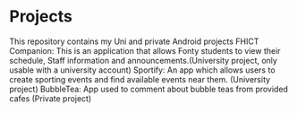 # Projects
This repository contains my Uni and private Android projects
FHICT Companion: This is an application that allows Fonty students to view their schedule, Staff information and announcements.(University project, only usable with a university account)
Sportify: An app which allows users to create sporting events and find available events near them. (University project)
BubbleTea: App used to comment about bubble teas from provided cafes (Private project)

